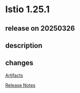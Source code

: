 # Istio 1.25.1

## release on 20250326

## description

## changes

<a href="http://gcsweb.istio.io/gcs/istio-release/releases/1.25.1/" rel="nofollow">Artifacts</a>

<a href="https://istio.io/news/releases/1.25.x/announcing-1.25.1/" rel="nofollow">Release Notes</a>

